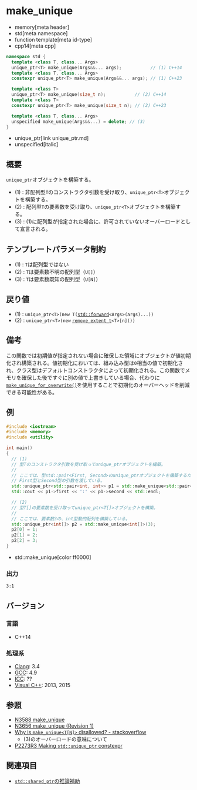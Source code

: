 # make_unique
* memory[meta header]
* std[meta namespace]
* function template[meta id-type]
* cpp14[meta cpp]

```cpp
namespace std {
  template <class T, class... Args>
  unique_ptr<T> make_unique(Args&&... args);           // (1) C++14
  template <class T, class... Args>
  constexpr unique_ptr<T> make_unique(Args&&... args); // (1) C++23

  template <class T>
  unique_ptr<T> make_unique(size_t n);           // (2) C++14
  template <class T>
  constexpr unique_ptr<T> make_unique(size_t n); // (2) C++23

  template <class T, class... Args>
  unspecified make_unique(Args&&...) = delete; // (3)
}
```
* unique_ptr[link unique_ptr.md]
* unspecified[italic]

## 概要
`unique_ptr`オブジェクトを構築する。

- (1) : 非配列型`T`のコンストラクタ引数を受け取り、`unique_ptr<T>`オブジェクトを構築する。
- (2) : 配列型`T`の要素数を受け取り、`unique_ptr<T>`オブジェクトを構築する。
- (3) : (1)に配列型が指定された場合に、許可されていないオーバーロードとして宣言される。

## テンプレートパラメータ制約
- (1) : `T`は配列型ではない
- (2) : `T`は要素数不明の配列型（`U[]`）
- (3) : `T`は要素数既知の配列型（`U[N]`）

## 戻り値
- (1) : `unique_ptr<T>(new T(`[`std::forward`](/reference/utility/forward.md)`<Args>(args)...))`
- (2) : `unique_ptr<T>(new` [`remove_extent_t`](/reference/type_traits/remove_extent.md)`<T>[n]())`


## 備考

この関数では初期値が指定されない場合に確保した領域にオブジェクトが値初期化され構築される。値初期化においては、組み込み型は`0`相当の値で初期化され、クラス型はデフォルトコンストラクタによって初期化される。この関数でメモリを確保した後ですぐに別の値で上書きしている場合、代わりに[`make_unique_for_overwrite()`](make_unique_for_overwrite.md)を使用することで初期化のオーバーヘッドを削減できる可能性がある。

## 例
```cpp example
#include <iostream>
#include <memory>
#include <utility>

int main()
{
  // (1)
  // 型Tのコンストラクタ引数を受け取ってunique_ptrオブジェクトを構築。
  //
  // ここでは、型std::pair<First, Second>のunique_ptrオブジェクトを構築するために、
  // First型とSecond型の引数を渡している。
  std::unique_ptr<std::pair<int, int>> p1 = std::make_unique<std::pair<int, int>>(3, 1);
  std::cout << p1->first << ':' << p1->second << std::endl;

  // (2)
  // 型T[]の要素数を受け取ってunique_ptr<T[]>オブジェクトを構築。
  //
  // ここでは、要素数3の、int型動的配列を構築している。
  std::unique_ptr<int[]> p2 = std::make_unique<int[]>(3);
  p2[0] = 1;
  p2[1] = 2;
  p2[2] = 3;
}
```
* std::make_unique[color ff0000]

### 出力
```
3:1
```

## バージョン
### 言語
- C++14

### 処理系
- [Clang](/implementation.md#clang): 3.4
- [GCC](/implementation.md#gcc): 4.9
- [ICC](/implementation.md#icc): ??
- [Visual C++](/implementation.md#visual_cpp): 2013, 2015


## 参照
- [N3588 make_unique](http://www.open-std.org/jtc1/sc22/wg21/docs/papers/2013/n3588.htm)
- [N3656 make_unique (Revision 1)](http://www.open-std.org/jtc1/sc22/wg21/docs/papers/2013/n3656.htm)
- [Why is `make_unique<T[N]>` disallowed? - stackoverflow](https://stackoverflow.com/questions/16596950/why-is-make-uniquetn-disallowed)
    - (3)のオーバーロードの意味について
- [P2273R3 Making `std::unique_ptr` constexpr](https://www.open-std.org/jtc1/sc22/wg21/docs/papers/2021/p2273r3.pdf)


## 関連項目

- [`std::shared_ptr`の推論補助](/reference/memory/shared_ptr/op_deduction_guide.md)
